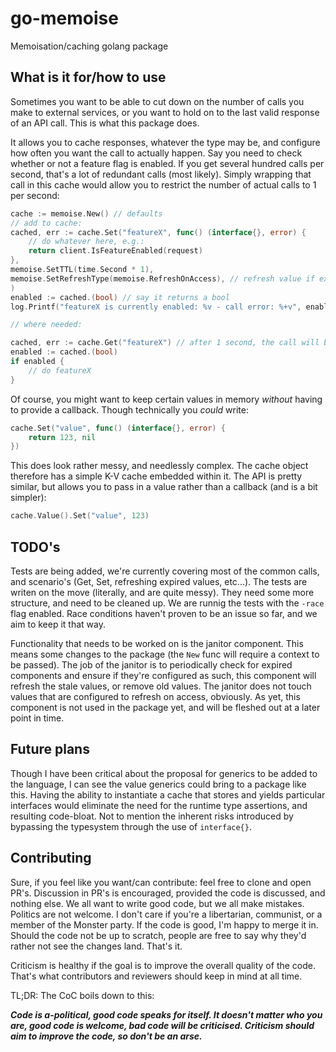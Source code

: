 # go-memoise
Memoisation/caching golang package

## What is it for/how to use

Sometimes you want to be able to cut down on the number of calls you make to external services, or you want to hold on to the last valid response of an API call. This is what this package does.

It allows you to cache responses, whatever the type may be, and configure how often you want the call to actually happen. Say you need to check whether or not a feature flag is enabled. If you get several hundred calls per second, that's a lot of redundant calls (most likely). Simply wrapping that call in this cache would allow you to restrict the number of actual calls to 1 per second:

```go
cache := memoise.New() // defaults
// add to cache:
cached, err := cache.Set("featureX", func() (interface{}, error) {
    // do whatever here, e.g.:
    return client.IsFeatureEnabled(request)
},
memoise.SetTTL(time.Second * 1),
memoise.SetRefreshType(memoise.RefreshOnAccess), // refresh value if expired, on access
)
enabled := cached.(bool) // say it returns a bool
log.Printf("featureX is currently enabled: %v - call error: %+v", enabled, err)

// where needed:

cached, err := cache.Get("featureX") // after 1 second, the call will be made
enabled := cached.(bool)
if enabled {
    // do featureX
}
```

Of course, you might want to keep certain values in memory _without_ having to provide a callback. Though technically you _could_ write:

```go
cache.Set("value", func() (interface{}, error) {
    return 123, nil
})
```

This does look rather messy, and needlessly complex. The cache object therefore has a simple K-V cache embedded within it. The API is pretty similar, but allows you to pass in a value rather than a callback (and is a bit simpler):

```go
cache.Value().Set("value", 123)
```

## TODO's

Tests are being added, we're currently covering most of the common calls, and scenario's (Get, Set, refreshing expired values, etc...). The tests are writen on the move (literally, and are quite messy). They need some more structure, and need to be cleaned up.
We are runnig the tests with the `-race` flag enabled. Race conditions haven't proven to be an issue so far, and we aim to keep it that way.

Functionality that needs to be worked on is the janitor component. This means some changes to the package (the `New` func will require a context to be passed). The job of the janitor is to periodically check for expired components and ensure if they're configured as such, this component will refresh the stale values, or remove old values. The janitor does not touch values that are configured to refresh on access, obviously.
As yet, this component is not used in the package yet, and will be fleshed out at a later point in time.

## Future plans

Though I have been critical about the proposal for generics to be added to the language, I can see the value generics could bring to a package like this. Having the ability to instantiate a cache that stores and yields particular interfaces would eliminate the need for the runtime type assertions, and resulting code-bloat. Not to mention the inherent risks introduced by bypassing the typesystem through the use of `interface{}`.

## Contributing

Sure, if you feel like you want/can contribute: feel free to clone and open PR's. Discussion in PR's is encouraged, provided the code is discussed, and nothing else. We all want to write good code, but we all make mistakes.
Politics are not welcome. I don't care if you're a libertarian, communist, or a member of the Monster party. If the code is good, I'm happy to merge it in. Should the code not be up to scratch, people are free to say why they'd rather not see the changes land. That's it.

Criticism is healthy if the goal is to improve the overall quality of the code. That's what contributors and reviewers should keep in mind at all time.

TL;DR: The CoC boils down to this:

***Code is a-political, good code speaks for itself. It doesn't matter who you are, good code is welcome, bad code will be criticised. Criticism should aim to improve the code, so don't be an arse.***
